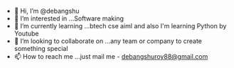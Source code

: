 - 👋 Hi, I’m @debangshu
- 👀 I’m interested in ...Software making
- 🌱 I’m currently learning ...btech cse aiml and also I'm learning Python by Youtube
- 💞️ I’m looking to collaborate on ...any team or company to create something special
- 📫 How to reach me ...just mail me - debangshuroy88@gmail.com

<!---
debangshu88/debangshu88 is a ✨ special ✨ repository because its `README.md` (this file) appears on your GitHub profile.
You can click the Preview link to take a look at your changes.
--->
